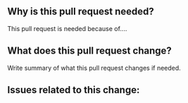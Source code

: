 ## Why is this pull request needed?

This pull request is needed because of....

## What does this pull request change?

Write summary of what this pull request changes if needed.

## Issues related to this change: